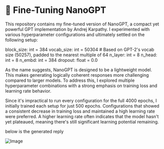 # 🧠 Fine-Tuning NanoGPT

This repository contains my fine-tuned version of NanoGPT, a compact yet powerful GPT implementation by Andrej Karpathy. I experimented with various hyperparameter configurations and ultimately settled on the following setup:

block_size: int = 384
vocab_size: int = 50304  # Based on GPT-2's vocab size (50257), padded to the nearest multiple of 64
n_layer: int = 8
n_head: int = 8
n_embd: int = 384
dropout: float = 0.0

As the name suggests, NanoGPT is designed to be a lightweight model. This makes generating logically coherent responses more challenging compared to larger models. To address this, I explored multiple hyperparameter combinations with a strong emphasis on training loss and learning rate behavior.

Since it's impractical to run every configuration for the full 4000 epochs, I initially trained each setup for just 500 epochs. Configurations that showed a consistent decrease in training loss and maintained a high learning rate were preferred. A higher learning rate often indicates that the model hasn't yet plateaued, meaning there's still significant learning potential remaining.

below is the generated reply

![Image](https://github.com/user-attachments/assets/1d237bad-e932-47b5-bcaa-14de9086320a)
